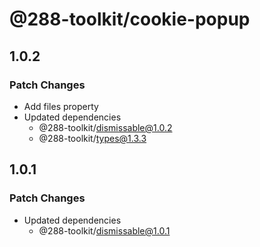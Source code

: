 # @288-toolkit/cookie-popup

## 1.0.2

### Patch Changes

- Add files property
- Updated dependencies
  - @288-toolkit/dismissable@1.0.2
  - @288-toolkit/types@1.3.3

## 1.0.1

### Patch Changes

- Updated dependencies
  - @288-toolkit/dismissable@1.0.1
